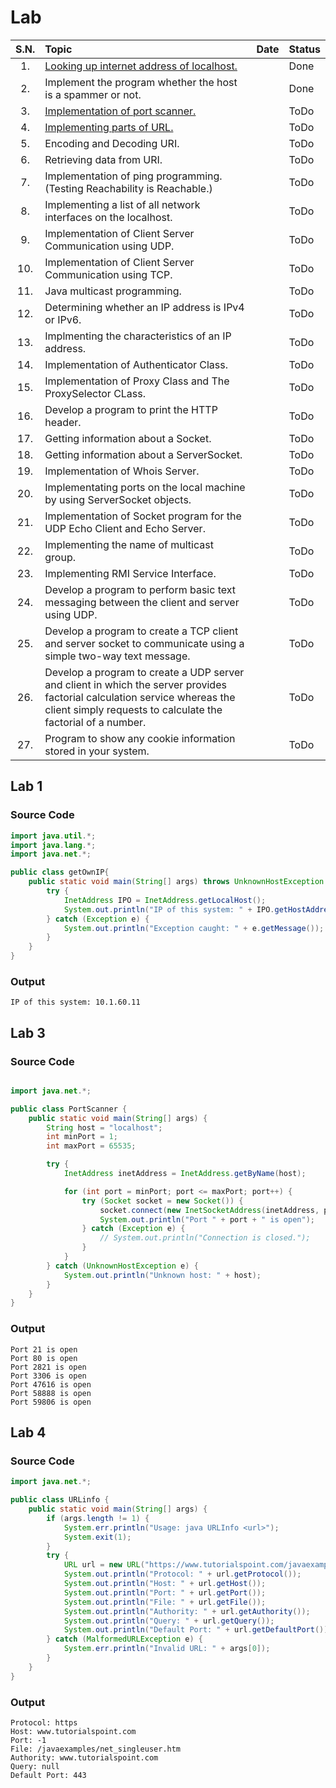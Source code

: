 # Lab 

|  S.N. |                                                                                           Topic                                                                                           |  Date  | Status |
| :---: | :---------------------------------------------------------------------------------------------------------------------------------------------------------------------------------------- | :----- | :----- |
| 1.    | [Looking up internet address of localhost.](#lab-1)                                                                                                                                       |        | Done   |
| 2.    | Implement the program whether the host is a spammer or not.                                                                                                                               |        | Done   |
| 3.    | [Implementation of port scanner.](#lab-3)                                                                                                                                                           |        | ToDo   |
| 4.    | [Implementing parts of URL.]()                                                                                                                                                                |        | ToDo   |
| 5.    | Encoding and Decoding URI.                                                                                                                                                                |        | ToDo   |
| 6.    | Retrieving data from URI.                                                                                                                                                                 |        | ToDo   |
| 7.    | Implementation of ping programming. (Testing Reachability is Reachable.)                                                                                                                  |        | ToDo   |
| 8.    | Implementing a list of all network interfaces on the localhost.                                                                                                                           |        | ToDo   |
| 9.    | Implementation of Client Server Communication using UDP.                                                                                                                                  |        | ToDo   |
| 10.   | Implementation of Client Server Communication using TCP.                                                                                                                                  |        | ToDo   |
| 11.   | Java multicast programming.                                                                                                                                                               |        | ToDo   |
| 12.   | Determining whether an IP address is IPv4 or IPv6.                                                                                                                                        |        | ToDo   |
| 13.   | Implmenting the characteristics of an IP address.                                                                                                                                         |        | ToDo   |
| 14.   | Implementation of Authenticator Class.                                                                                                                                                    |        | ToDo   |
| 15.   | Implementation of Proxy Class and The ProxySelector CLass.                                                                                                                                |        | ToDo   |
| 16.   | Develop a program to print the HTTP header.                                                                                                                                               |        | ToDo   |
| 17.   | Getting information about a Socket.                                                                                                                                                       |        | ToDo   |
| 18.   | Getting information about a ServerSocket.                                                                                                                                                 |        | ToDo   |
| 19.   | Implementation of Whois Server.                                                                                                                                                           |        | ToDo   |
| 20.   | Implementating ports on the local machine by using ServerSocket objects.                                                                                                                  |        | ToDo   |
| 21.   | Implementation of Socket program for the UDP Echo Client and Echo Server.                                                                                                                 |        | ToDo   |
| 22.   | Implementing the name of multicast group.                                                                                                                                                 |        | ToDo   |
| 23.   | Implementing RMI Service Interface.                                                                                                                                                       |        | ToDo   |
| 24.   | Develop a program to perform basic text messaging between the client and server using UDP.                                                                                                |        | ToDo   |
| 25.   | Develop a program to create a TCP client and server socket to communicate using a simple two-way text message.                                                                            |        | ToDo   |
| 26.   | Develop a program to create a UDP server and client in which the server provides factorial calculation service whereas the client simply requests to calculate the factorial of a number. |        | ToDo   |
| 27.   | Program to show any cookie information stored in your system.                                                                                                                             |        | ToDo   |

## Lab 1

### Source Code

```java
import java.util.*;
import java.lang.*;
import java.net.*;

public class getOwnIP{
    public static void main(String[] args) throws UnknownHostException {
        try {
            InetAddress IPO = InetAddress.getLocalHost();
            System.out.println("IP of this system: " + IPO.getHostAddress());
        } catch (Exception e) {
            System.out.println("Exception caught: " + e.getMessage());
        }
    }
}
```

### Output

```
IP of this system: 10.1.60.11
```

## Lab 3

### Source Code

```java

import java.net.*;

public class PortScanner {
    public static void main(String[] args) {
        String host = "localhost";
        int minPort = 1;
        int maxPort = 65535;

        try {
            InetAddress inetAddress = InetAddress.getByName(host);

            for (int port = minPort; port <= maxPort; port++) {
                try (Socket socket = new Socket()) {
                    socket.connect(new InetSocketAddress(inetAddress, port), 1000);
                    System.out.println("Port " + port + " is open");
                } catch (Exception e) {
                    // System.out.println("Connection is closed.");
                }
            }
        } catch (UnknownHostException e) {
            System.out.println("Unknown host: " + host);
        }
    }
}

```

### Output

```
Port 21 is open
Port 80 is open
Port 2821 is open
Port 3306 is open
Port 47616 is open
Port 58888 is open
Port 59806 is open
```

## Lab 4

### Source Code

```java
import java.net.*;

public class URLinfo {
    public static void main(String[] args) {
        if (args.length != 1) {
            System.err.println("Usage: java URLInfo <url>");
            System.exit(1);
        }
        try {
            URL url = new URL("https://www.tutorialspoint.com/javaexamples/net_singleuser.htm");
            System.out.println("Protocol: " + url.getProtocol());
            System.out.println("Host: " + url.getHost());
            System.out.println("Port: " + url.getPort());
            System.out.println("File: " + url.getFile());
            System.out.println("Authority: " + url.getAuthority());
            System.out.println("Query: " + url.getQuery());
            System.out.println("Default Port: " + url.getDefaultPort());
        } catch (MalformedURLException e) {
            System.err.println("Invalid URL: " + args[0]);
        }
    }
}

```

### Output

```
Protocol: https
Host: www.tutorialspoint.com
Port: -1
File: /javaexamples/net_singleuser.htm
Authority: www.tutorialspoint.com
Query: null
Default Port: 443
```